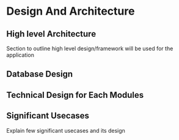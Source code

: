 # Design And Architecture 

## High level Architecture 
Section to outline high level design/framework will be used for the application 

## Database Design 

## Technical Design for Each Modules 

## Significant Usecases 
Explain few significant usecases and its design 
